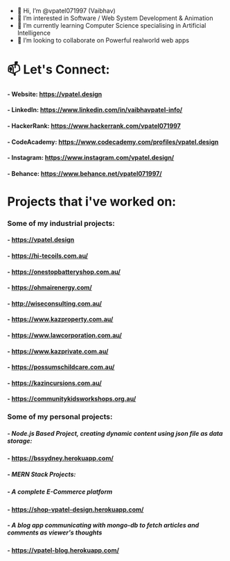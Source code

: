 - 👋 Hi, I’m @vpatel071997 (Vaibhav)
- 👀 I’m interested in Software / Web System Development & Animation
- 🌱 I’m currently learning Computer Science specialising in Artificial Intelligence
- 💞️ I’m looking to collaborate on Powerful realworld web apps

# 📫 Let's Connect:

#### - Website:      https://vpatel.design

#### - LinkedIn:     https://www.linkedin.com/in/vaibhavpatel-info/
#### - HackerRank:   https://www.hackerrank.com/vpatel071997
#### - CodeAcademy:  https://www.codecademy.com/profiles/vpatel.design

#### - Instagram:    https://www.instagram.com/vpatel.design/
#### - Behance:      https://www.behance.net/vpatel071997/

<!---
vpatel071997/vpatel071997 is a ✨ special ✨ repository because its `README.md` (this file) appears on your GitHub profile.
You can click the Preview link to take a look at your changes.
--->

# Projects that i've worked on:

### Some of my industrial projects:
#### - https://vpatel.design
#### - https://hi-tecoils.com.au/
#### - https://onestopbatteryshop.com.au/
#### - https://ohmairenergy.com/
#### - http://wiseconsulting.com.au/
#### - https://www.kazproperty.com.au/
#### - https://www.lawcorporation.com.au/
#### - https://www.kazprivate.com.au/
#### - https://possumschildcare.com.au/
#### - https://kazincursions.com.au/
#### - https://communitykidsworkshops.org.au/

### Some of my personal projects:
##### - Node.js Based Project, creating dynamic content using json file as data storage:
#### - https://bssydney.herokuapp.com/
##### - MERN Stack Projects:
##### - A complete E-Commerce platform
#### - https://shop-vpatel-design.herokuapp.com/
##### - A blog app communicating with mongo-db to fetch articles and comments as viewer's thoughts
#### - https://vpatel-blog.herokuapp.com/
